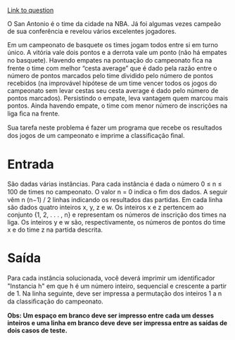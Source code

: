 [Link to question](https://www.urionlinejudge.com.br/judge/pt/problems/view/1303)

O San Antonio é o time da cidade na NBA. Já foi algumas vezes campeão de sua conferência e revelou vários excelentes jogadores.

Em um campeonato de basquete os times jogam todos entre si em turno único. A vitória vale dois pontos e a derrota vale um ponto (não há empates no basquete). Havendo empates na pontuação do campeonato ﬁca na frente o time com melhor “cesta average” que é dado pela razão entre o número de pontos marcados pelo time dividido pelo número de pontos recebidos (na improvável hipótese de um time vencer todos os jogos do campeonato sem levar cestas seu cesta average é dado pelo número de pontos marcados). Persistindo o empate, leva vantagem quem marcou mais pontos. Ainda havendo empate, o time com menor número de inscrições na liga ﬁca na frente.

Sua tarefa neste problema é fazer um programa que recebe os resultados dos jogos de um campeonato e imprime a classiﬁcação ﬁnal.

# Entrada

São dadas várias instâncias. Para cada instância é dada o número 0 ≤ n ≤ 100 de times no campeonato. O valor n = 0 indica o ﬁm dos dados. A seguir vêm n (n−1) / 2 linhas indicando os resultados das partidas. Em cada linha são dados quatro inteiros x, y, z e w. Os inteiros x e z pertencem ao conjunto {1, 2, . . . , n} e representam os números de inscrição dos times na liga. Os inteiros y e w são, respectivamente, os números de pontos do time x e do time z na partida descrita.

# Saída

Para cada instância solucionada, você deverá imprimir um identiﬁcador "Instancia h" em que h é um número inteiro, sequencial e crescente a partir de 1. Na linha seguinte, deve ser impressa a permutação dos inteiros 1 a n da classiﬁcação do campeonato. 

**Obs: Um espaço em branco deve ser impresso entre cada um desses inteiros e uma linha em branco deve deve ser impressa entre as saídas de dois casos de teste.**
